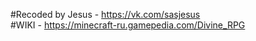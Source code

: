 #Recoded by Jesus - https://vk.com/sasjesus                                                           
#WIKI - https://minecraft-ru.gamepedia.com/Divine_RPG                                                                                   
